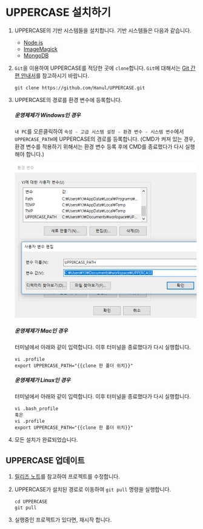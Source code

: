 # UPPERCASE 설치하기

1. UPPERCASE의 기반 시스템들을 설치합니다. 기반 시스템들은 다음과 같습니다.

	* [Node.js](http://nodejs.org)
	* [ImageMagick](http://www.imagemagick.org)
	* [MongoDB](http://www.mongodb.org)

2. `Git`을 이용하여 UPPERCASE를 적당한 곳에 `clone`합니다. `Git`에 대해서는 [Git 간편 안내서](http://rogerdudler.github.io/git-guide/index.ko.html)를 참고하시기 바랍니다.

	```
	git clone https://github.com/Hanul/UPPERCASE.git
	```

3. UPPERCASE의 경로를 환경 변수에 등록합니다.

	##### 운영체제가 Windows인 경우
	`내 PC`를 오른클릭하여 `속성 - 고급 시스템 설정 - 환경 변수 - 시스템 변수`에서 `UPPERCASE_PATH`에 UPPERCASE의 경로를 등록합니다. (CMD가 켜져 있는 경우, 환경 변수를 적용하기 위해서는 환경 변수 등록 후에 CMD를 종료했다가 다시 실행해야 합니다.)
	
	![WINDOWS_PATH](https://raw.githubusercontent.com/Hanul/UPPERCASE/master/DOC/INSTALL/WINDOWS_PATH.png)
	##### 운영체제가 Mac인 경우
	터미널에서 아래와 같이 입력합니다. 이후 터미널을 종료했다가 다시 실행합니다.
	```
	vi .profile
	export UPPERCASE_PATH="{{clone 한 폴더 위치}}"
	```
	
	##### 운영체제가 Linux인 경우
	터미널에서 아래와 같이 입력합니다. 이후 터미널을 종료했다가 다시 실행합니다.
	```
	vi .bash_profile
	혹은
	vi .profile
	export UPPERCASE_PATH="{{clone 한 폴더 위치}}"
	```

4. 모든 설치가 완료되었습니다.

## UPPERCASE 업데이트
1. [릴리즈 노트](RELEASE.md)를 참고하여 프로젝트를 수정합니다.

2. UPPERCASE가 설치된 경로로 이동하여 `git pull` 명령을 실행합니다.

	```
	cd UPPERCASE
	git pull
	```

3. 실행중인 프로젝트가 있다면, 재시작 합니다.
